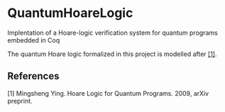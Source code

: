 # QuantumHoareLogic
Implentation of a Hoare-logic verification system for quantum programs embedded in Coq

The quantum Hoare logic formalized in this project is modelled after [[1]](#1). 



## References
<a id="1">[1]</a> 
Mingsheng Ying. Hoare Logic for Quantum Programs. 2009, arXiv preprint.